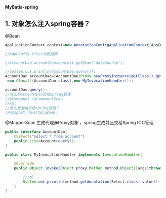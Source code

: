 **MyBatis-spring**

## 1. 对象怎么注入spring容器？

@Bean

```java
ApplicationContext context=new AnnotationConfigApplicationContext(AppConfig.class);

//AppConfig.class为数据源

//AccountDao accountDao=context.getBean("dataSource");

//System.out.println(accountDao.query());
AccountDao accountDao=(AccountDao)Proxy.newProxyInstance(getClass().getClassLoader(),
 new Class[]{AccountDao.class},new MyInvocationHandler());

accountDao.query();
//怎么将accountDao交给spring管理
//@Comopnet +@CompnentScan
//xml
//怎么普通类交给spring管理？
//@Import，@FactoryBean，

```

@MapperScan 生成代理@Proxy对象 ，spring生成并且交给Spring IOC管理

```java
public interface AccountDao{
    @Select("select * from account")
    public List<Account>query();
}
```



```java
public class MyInvocationHandler implements InvocationHandler{

	@Override
	public Object invoke(Object proxy,Method method,Object[]args)throws Throwable{
        
        //sql
        System.out.println(method.getAnnotation(Select.class).value());
    }
}
```







